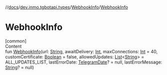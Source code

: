 //[docs](../../../index.md)/[dev.inmo.tgbotapi.types](../index.md)/[WebhookInfo](index.md)/[WebhookInfo](-webhook-info.md)



# WebhookInfo  
[common]  
Content  
fun [WebhookInfo](-webhook-info.md)(url: [String](https://kotlinlang.org/api/latest/jvm/stdlib/kotlin/-string/index.html), awaitDelivery: [Int](https://kotlinlang.org/api/latest/jvm/stdlib/kotlin/-int/index.html), maxConnections: [Int](https://kotlinlang.org/api/latest/jvm/stdlib/kotlin/-int/index.html) = 40, customCertificate: [Boolean](https://kotlinlang.org/api/latest/jvm/stdlib/kotlin/-boolean/index.html) = false, allowedUpdates: [List](https://kotlinlang.org/api/latest/jvm/stdlib/kotlin.collections/-list/index.html)<[String](https://kotlinlang.org/api/latest/jvm/stdlib/kotlin/-string/index.html)> = ALL_UPDATES_LIST, lastErrorDate: [TelegramDate](../-telegram-date/index.md)? = null, lastErrorMessage: [String](https://kotlinlang.org/api/latest/jvm/stdlib/kotlin/-string/index.html)? = null)  



